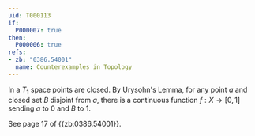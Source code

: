```yaml
---
uid: T000113
if:
  P000007: true
then:
  P000006: true
refs:
- zb: "0386.54001"
  name: Counterexamples in Topology
---
```


In a $T_1$ space points are closed.  By Urysohn's Lemma, for any point $a$ and closed set $B$ disjoint from $a$, there is a continuous function $f:X \to [0,1]$ sending $a$ to 0 and $B$ to 1.

See page 17 of {{zb:0386.54001}}.

